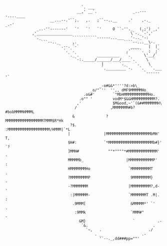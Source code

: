 ```{}
                                  `. ___
                                __,' __`.                _..----....____
                    __...--.'``;.   ,.   ;``--..__     .'    ,-._    _.-'
              _..-''-------'   `'   `'   `'     O ``-''._   (,;') _,'
            ,'________________                          \`-._`-','
             `._              ```````````------...___   '-.._'-:
                ```--.._      ,.                     ````--...__\-.
                        `.--. `-`                       ____    |  |`
                          `. `.                       ,'`````.  ;  ;`
                            `._`.        __________   `.      \'__/`
                               `-:._____/______/___/____`.     \  `
                                           |       `._    `.    \
                                           `._________`-.   `.   `.___
                                                              `------'`
                                                              
                                          _-o#&&*''''?d:>b\_
                                      _o/"`''  '',, dMF9MMMMMHo_
                                   .o&#'        `"MbHMMMMMMMMMMMHo.
                                 .o"" '         vodM*$&&HMMMMMMMMMM?.
                                ,'              $M&ood,~'`(&##MMMMMMH\
                               /               ,MMMMMMM#b?#bobMMMMHMMML
                              &              ?MMMMMMMMMMMMMMMMM7MMM$R*Hk
                             ?$.            :MMMMMMMMMMMMMMMMMMM/HMMM|`*L
                            |               |MMMMMMMMMMMMMMMMMMMMbMH'   T,
                            $H#:            `*MMMMMMMMMMMMMMMMMMMMb#}'  `?
                            ]MMH#             ""*""""*#MMMMMMMMMMMMM'    -
                            MMMMMb_                   |MMMMMMMMMMMP'     :
                            HMMMMMMMHo                 `MMMMMMMMMT       .
                            ?MMMMMMMMP                  9MMMMMMMM}       -
                            -?MMMMMMM                  |MMMMMMMMM?,d-    '
                             :|MMMMMM-                 `MMMMMMMT .M|.   :
                              .9MMM[                    &MMMMM*' `'    .
                               :9MMk                    `MMM#"        -
                                 &M}                     `          .-
                                  `&.                             .
                                    `~,   .                     ./
                                        . _                  .-
                                          '`--._,dd###pp=""'
```
